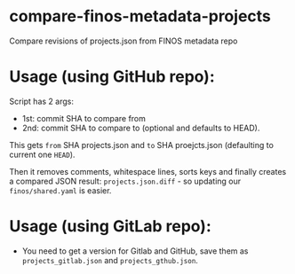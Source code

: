 # compare-finos-metadata-projects
Compare revisions of projects.json from FINOS metadata repo

# Usage (using GitHub repo):

Script has 2 args:

- 1st: commit SHA to compare from
- 2nd: commit SHA to compare to (optional and defaults to HEAD).

This gets `from` SHA projects.json and `to` SHA proejcts.json (defaulting to current one `HEAD`).

Then it removes comments, whitespace lines, sorts keys and finally creates a compared JSON result: `projects.json.diff` - so updating our `finos/shared.yaml` is easier.

# Usage (using GitLab repo):

- You need to get a version for Gitlab and GitHub, save them as `projects_gitlab.json` and `projects_gthub.json`.
